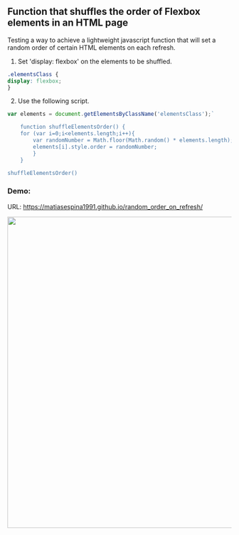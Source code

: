 ## Function that shuffles the order of Flexbox elements in an HTML page



Testing a way to achieve a lightweight javascript function that will set a random order of certain HTML elements on each refresh.

1) Set 'display: flexbox' on the elements to be shuffled.
```css
.elementsClass {
display: flexbox;
}
```

2) Use the following script.
```javascript
var elements = document.getElementsByClassName('elementsClass');`

    function shuffleElementsOrder() {
    for (var i=0;i<elements.length;i++){
        var randomNumber = Math.floor(Math.random() * elements.length);
        elements[i].style.order = randomNumber;
        }
    }

shuffleElementsOrder()
```


### Demo:

URL: https://matiasespina1991.github.io/random_order_on_refresh/

<img width="700px;" src="https://s4.gifyu.com/images/outputec5cea5db9670451.gif" alt="" /> 
